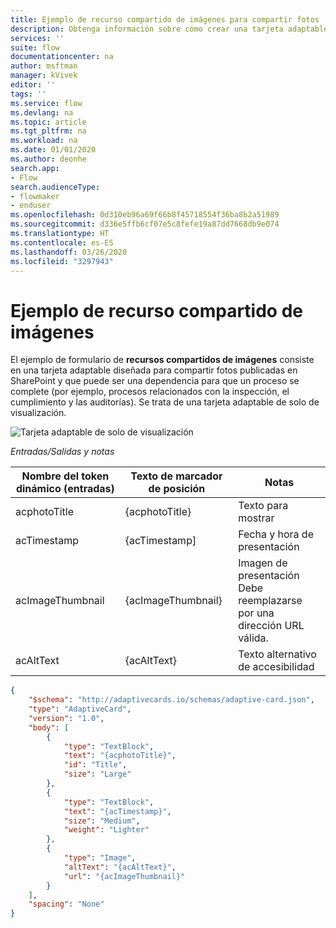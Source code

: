 ```yaml
---
title: Ejemplo de recurso compartido de imágenes para compartir fotos | Microsoft Docs
description: Obtenga información sobre cómo crear una tarjeta adaptable de uso compartido de fotografías.
services: ''
suite: flow
documentationcenter: na
author: msftman
manager: kVivek
editor: ''
tags: ''
ms.service: flow
ms.devlang: na
ms.topic: article
ms.tgt_pltfrm: na
ms.workload: na
ms.date: 01/01/2020
ms.author: deonhe
search.app:
- Flow
search.audienceType:
- flowmaker
- enduser
ms.openlocfilehash: 0d310eb96a69f66b8f45718554f36ba8b2a51989
ms.sourcegitcommit: d336e5ffb6cf07e5c8fefe19a87dd7668db9e074
ms.translationtype: HT
ms.contentlocale: es-ES
ms.lasthandoff: 03/26/2020
ms.locfileid: "3297943"
---
```

# <a name="image-share-sample"></a>Ejemplo de recurso compartido de imágenes 

El ejemplo de formulario de **recursos compartidos de imágenes** consiste en una tarjeta adaptable diseñada para compartir fotos publicadas en SharePoint y que puede ser una dependencia para que un proceso se complete (por ejemplo, procesos relacionados con la inspección, el cumplimiento y las auditorías). Se trata de una tarjeta adaptable de solo de visualización.

![Tarjeta adaptable de solo de visualización](media/adaptive-cards/image-share.png)

*Entradas/Salidas y notas*

| Nombre del token dinámico (entradas) | Texto de marcador de posición   | Notas                                              |
|-----------------------------|--------------------|-----------------------------------------------------|
| acphotoTitle                | {acphotoTitle}     | Texto para mostrar                                        |
| acTimestamp                 | {acTimestamp]      | Fecha y hora de presentación                                   |
| acImageThumbnail            | {acImageThumbnail} | Imagen de presentación <br>Debe reemplazarse por una dirección URL válida.|
| acAltText                   | {acAltText}        | Texto alternativo de accesibilidad                      |

``` json
{
    "$schema": "http://adaptivecards.io/schemas/adaptive-card.json",
    "type": "AdaptiveCard",
    "version": "1.0",
    "body": [
        {
            "type": "TextBlock",
            "text": "{acphotoTitle}",
            "id": "Title",
            "size": "Large"
        },
        {
            "type": "TextBlock",
            "text": "{acTimestamp}",
            "size": "Medium",
            "weight": "Lighter"
        },
        {
            "type": "Image",
            "altText": "{acAltText}",
            "url": "{acImageThumbnail}"
        }
    ],
    "spacing": "None"
}
```


